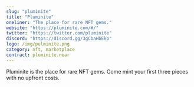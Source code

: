 ```yaml
---
slug: "pluminite"
title: "Pluminite"
oneliner: "The place for rare NFT gems."
website: "https://pluminite.com/#/"
twitter: "https://twitter.com/pluminite"
discord: "https://discord.gg/3gCbaHbEkp"
logo: /img/pulminite.png
category: nft, marketplace
contract: pluminite.near
---
```


Pluminite is the place for rare NFT gems. Come mint your first three pieces with no upfront costs.
